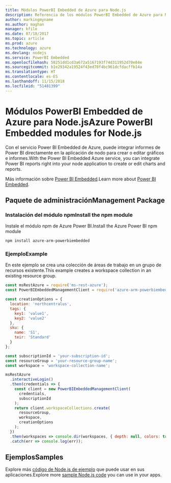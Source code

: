 ```yaml
---
title: Módulos PowerBI Embedded de Azure para Node.js
description: Referencia de los módulos PowerBI Embedded de Azure para Node.js
author: markingmyname
ms.author: maghan
manager: kfile
ms.date: 07/18/2017
ms.topic: article
ms.prod: azure
ms.technology: azure
ms.devlang: nodejs
ms.service: PowerBI Embedded
ms.openlocfilehash: 58251dd1cd3a672a5167193f74d311952d70e84e
ms.sourcegitcommit: b1e29342a19524f43ed70f4bc961dcfdacffb14a
ms.translationtype: HT
ms.contentlocale: es-ES
ms.lasthandoff: 11/15/2018
ms.locfileid: "51481399"
---
```

# <a name="azure-powerbi-embedded-modules-for-nodejs"></a><span data-ttu-id="a50d0-103">Módulos PowerBI Embedded de Azure para Node.js</span><span class="sxs-lookup"><span data-stu-id="a50d0-103">Azure PowerBI Embedded modules for Node.js</span></span>

<span data-ttu-id="a50d0-104">Con el servicio Power BI Embedded de Azure, puede integrar informes de Power BI directamente en la aplicación de nodo para crear o editar gráficos e informes.</span><span class="sxs-lookup"><span data-stu-id="a50d0-104">With the Power BI Embedded Azure service, you can integrate Power BI reports right into your node application to create or edit charts and reports.</span></span>

<span data-ttu-id="a50d0-105">Más información sobre [Power BI Embedded](https://powerbi.microsoft.com/documentation/powerbi-developer-embedding/).</span><span class="sxs-lookup"><span data-stu-id="a50d0-105">Learn more about [Power BI Embedded](https://powerbi.microsoft.com/documentation/powerbi-developer-embedding/).</span></span>

## <a name="management-package"></a><span data-ttu-id="a50d0-106">Paquete de administración</span><span class="sxs-lookup"><span data-stu-id="a50d0-106">Management Package</span></span>

### <a name="install-the-npm-module"></a><span data-ttu-id="a50d0-107">Instalación del módulo npm</span><span class="sxs-lookup"><span data-stu-id="a50d0-107">Install the npm module</span></span>

<span data-ttu-id="a50d0-108">Instale el módulo npm de Azure Power BI.</span><span class="sxs-lookup"><span data-stu-id="a50d0-108">Install the Azure Power BI npm module</span></span>

```bash
npm install azure-arm-powerbiembedded
```

### <a name="example"></a><span data-ttu-id="a50d0-109">Ejemplo</span><span class="sxs-lookup"><span data-stu-id="a50d0-109">Example</span></span>

<span data-ttu-id="a50d0-110">En este ejemplo se crea una colección de áreas de trabajo en un grupo de recursos existente.</span><span class="sxs-lookup"><span data-stu-id="a50d0-110">This example creates a workspace collection in an existing resource group.</span></span>

```javascript
const msRestAzure = require('ms-rest-azure');
const PowerBIEmbeddedManagementClient = require('azure-arm-powerbiembedded');

const creationOptions = {
  location: 'northcentralus',
  tags: {
    key1: 'value1',
    key2: 'value2'
  },
  sku: {
    name: 'S1',
    teir: 'Standard'
  }
};

const subscriptionId = 'your-subscription-id';
const resourceGroup = 'your-resource-group-name';
const workspace = 'workspace-collection-name';

msRestAzure
  .interactiveLogin()
  .then(credentials => {
    const client = new PowerBIEmbeddedManagementClient(
      credentials,
      subscriptionId
    );
    return client.workspaceCollections.create(
      resourceGroup,
      workspace,
      creationOptions
    );
  })
  .then(workspaces => console.dir(workspaces, { depth: null, colors: true }))
  .catch(err => console.log(err));
```

## <a name="samples"></a><span data-ttu-id="a50d0-111">Ejemplos</span><span class="sxs-lookup"><span data-stu-id="a50d0-111">Samples</span></span>

<span data-ttu-id="a50d0-112">Explore más [código de Node.js de ejemplo](https://azure.microsoft.com/resources/samples/?platform=nodejs) que puede usar en sus aplicaciones.</span><span class="sxs-lookup"><span data-stu-id="a50d0-112">Explore more [sample Node.js code](https://azure.microsoft.com/resources/samples/?platform=nodejs) you can use in your apps.</span></span>

